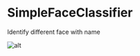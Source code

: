 # SimpleFaceClassifier
Identify different face with name

![alt](https://github.com/prajwalsingh/SimpleFaceClassifier/blob/master/SimpleFaceClassifier.png)
